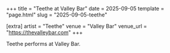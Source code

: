 +++
title = "Teethe at Valley Bar"
date = 2025-09-05
template = "page.html"
slug = "2025-09-05-teethe"

[extra]
artist = "Teethe"
venue = "Valley Bar"
venue_url = "https://thevalleybar.com"
+++

Teethe performs at Valley Bar.
